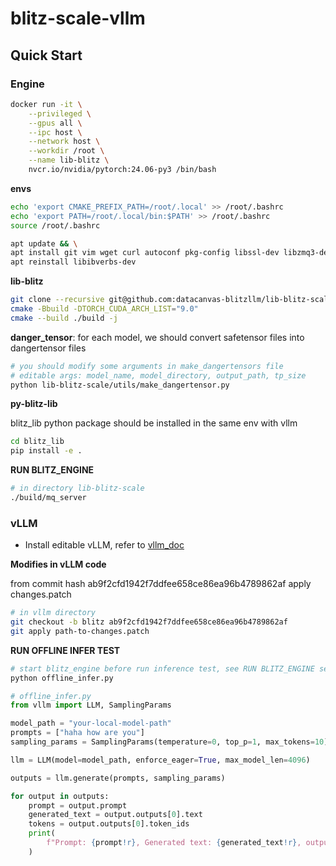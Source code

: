# blitz-scale-vllm

## Quick Start

### Engine

```bash
docker run -it \
    --privileged \
    --gpus all \
    --ipc host \
    --network host \
    --workdir /root \
    --name lib-blitz \
    nvcr.io/nvidia/pytorch:24.06-py3 /bin/bash
```

**envs**

```bash
echo 'export CMAKE_PREFIX_PATH=/root/.local' >> /root/.bashrc
echo 'export PATH=/root/.local/bin:$PATH' >> /root/.bashrc
source /root/.bashrc

apt update && \
apt install git vim wget curl autoconf pkg-config libssl-dev libzmq3-dev -y && \
apt reinstall libibverbs-dev
```

**lib-blitz**

```bash
git clone --recursive git@github.com:datacanvas-blitzllm/lib-blitz-scale.git
cmake -Bbuild -DTORCH_CUDA_ARCH_LIST="9.0"
cmake --build ./build -j
```

**danger_tensor**: for each model, we should convert safetensor files into dangertensor files

```bash
# you should modify some arguments in make_dangertensors file
# editable args: model_name, model_directory, output_path, tp_size
python lib-blitz-scale/utils/make_dangertensor.py
```

**py-blitz-lib**

blitz_lib python package should be installed in the same env with vllm

```bash
cd blitz_lib
pip install -e .
```

**RUN BLITZ_ENGINE**
```bash
# in directory lib-blitz-scale
./build/mq_server
```

### vLLM

- Install editable vLLM, refer to [vllm_doc](https://docs.vllm.ai/en/v0.9.2/getting_started/installation/gpu.html#build-wheel-from-source)


**Modifies in vLLM code**

from commit hash ab9f2cfd1942f7ddfee658ce86ea96b4789862af apply changes.patch

```bash
# in vllm directory
git checkout -b blitz ab9f2cfd1942f7ddfee658ce86ea96b4789862af
git apply path-to-changes.patch
```


**RUN OFFLINE INFER TEST**

```bash
# start blitz_engine before run inference test, see RUN BLITZ_ENGINE section
python offline_infer.py
```

```python
# offline_infer.py
from vllm import LLM, SamplingParams

model_path = "your-local-model-path"
prompts = ["haha how are you"]
sampling_params = SamplingParams(temperature=0, top_p=1, max_tokens=10)

llm = LLM(model=model_path, enforce_eager=True, max_model_len=4096)

outputs = llm.generate(prompts, sampling_params)

for output in outputs:
    prompt = output.prompt
    generated_text = output.outputs[0].text
    tokens = output.outputs[0].token_ids
    print(
        f"Prompt: {prompt!r}, Generated text: {generated_text!r}, output tokens: {tokens}"
    )
```